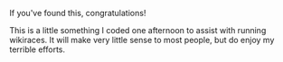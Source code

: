 If you've found this, congratulations!

This is a little something I coded one afternoon to assist with running wikiraces. It will make very little sense to most people, but do enjoy my terrible efforts.

